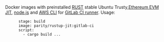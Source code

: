 Docker images with preinstalled [RUST](https://www.rust-lang.org/) stable Ubuntu Trusty,[Ethereum EVM JIT](https://github.com/ethereum/evmjit), [node.js](https://nodejs.org) and [AWS CLI](https://aws.amazon.com/ru/cli/) for [GitLab CI runner](https://gitlab.com/gitlab-org/gitlab-ci-multi-runner).
Usage:
```linux-stable:
      stage: build
      image: parity/rustup-jit:gitlab-ci
      script:
        - cargo build ...
```
